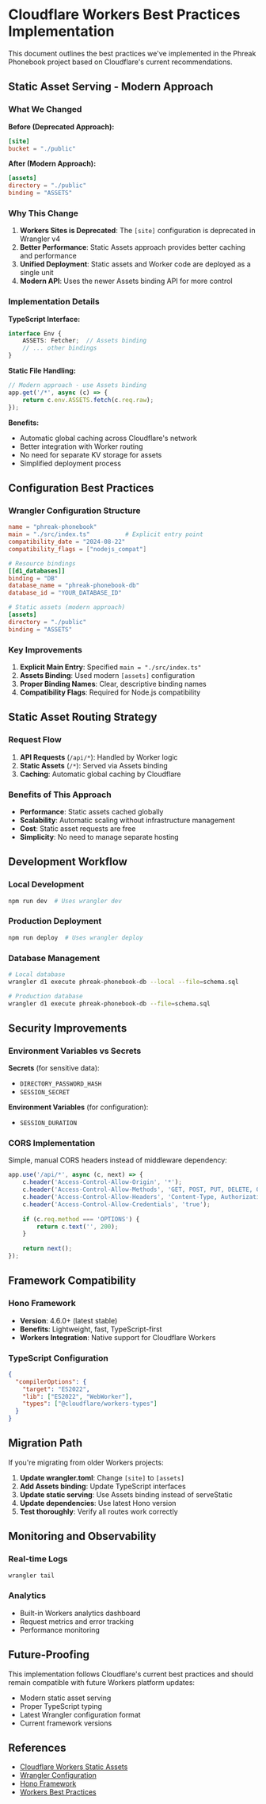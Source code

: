 # Cloudflare Workers Best Practices Implementation

This document outlines the best practices we've implemented in the Phreak Phonebook project based on Cloudflare's current recommendations.

## Static Asset Serving - Modern Approach

### What We Changed

**Before (Deprecated Approach):**
```toml
[site]
bucket = "./public"
```

**After (Modern Approach):**
```toml
[assets]
directory = "./public"
binding = "ASSETS"
```

### Why This Change

1. **Workers Sites is Deprecated**: The `[site]` configuration is deprecated in Wrangler v4
2. **Better Performance**: Static Assets approach provides better caching and performance
3. **Unified Deployment**: Static assets and Worker code are deployed as a single unit
4. **Modern API**: Uses the newer Assets binding API for more control

### Implementation Details

**TypeScript Interface:**
```typescript
interface Env {
    ASSETS: Fetcher;  // Assets binding
    // ... other bindings
}
```

**Static File Handling:**
```typescript
// Modern approach - use Assets binding
app.get('/*', async (c) => {
    return c.env.ASSETS.fetch(c.req.raw);
});
```

**Benefits:**
- Automatic global caching across Cloudflare's network
- Better integration with Worker routing
- No need for separate KV storage for assets
- Simplified deployment process

## Configuration Best Practices

### Wrangler Configuration Structure

```toml
name = "phreak-phonebook"
main = "./src/index.ts"          # Explicit entry point
compatibility_date = "2024-08-22"
compatibility_flags = ["nodejs_compat"]

# Resource bindings
[[d1_databases]]
binding = "DB"
database_name = "phreak-phonebook-db"
database_id = "YOUR_DATABASE_ID"

# Static assets (modern approach)
[assets]
directory = "./public"
binding = "ASSETS"
```

### Key Improvements

1. **Explicit Main Entry**: Specified `main = "./src/index.ts"`
2. **Assets Binding**: Used modern `[assets]` configuration
3. **Proper Binding Names**: Clear, descriptive binding names
4. **Compatibility Flags**: Required for Node.js compatibility

## Static Asset Routing Strategy

### Request Flow

1. **API Requests** (`/api/*`): Handled by Worker logic
2. **Static Assets** (`/*`): Served via Assets binding
3. **Caching**: Automatic global caching by Cloudflare

### Benefits of This Approach

- **Performance**: Static assets cached globally
- **Scalability**: Automatic scaling without infrastructure management
- **Cost**: Static asset requests are free
- **Simplicity**: No need to manage separate hosting

## Development Workflow

### Local Development
```bash
npm run dev  # Uses wrangler dev
```

### Production Deployment
```bash
npm run deploy  # Uses wrangler deploy
```

### Database Management
```bash
# Local database
wrangler d1 execute phreak-phonebook-db --local --file=schema.sql

# Production database  
wrangler d1 execute phreak-phonebook-db --file=schema.sql
```

## Security Improvements

### Environment Variables vs Secrets

**Secrets** (for sensitive data):
- `DIRECTORY_PASSWORD_HASH`
- `SESSION_SECRET`

**Environment Variables** (for configuration):
- `SESSION_DURATION`

### CORS Implementation

Simple, manual CORS headers instead of middleware dependency:

```typescript
app.use('/api/*', async (c, next) => {
    c.header('Access-Control-Allow-Origin', '*');
    c.header('Access-Control-Allow-Methods', 'GET, POST, PUT, DELETE, OPTIONS');
    c.header('Access-Control-Allow-Headers', 'Content-Type, Authorization');
    c.header('Access-Control-Allow-Credentials', 'true');
    
    if (c.req.method === 'OPTIONS') {
        return c.text('', 200);
    }
    
    return next();
});
```

## Framework Compatibility

### Hono Framework

- **Version**: 4.6.0+ (latest stable)
- **Benefits**: Lightweight, fast, TypeScript-first
- **Workers Integration**: Native support for Cloudflare Workers

### TypeScript Configuration

```json
{
  "compilerOptions": {
    "target": "ES2022",
    "lib": ["ES2022", "WebWorker"],
    "types": ["@cloudflare/workers-types"]
  }
}
```

## Migration Path

If you're migrating from older Workers projects:

1. **Update wrangler.toml**: Change `[site]` to `[assets]`
2. **Add Assets binding**: Update TypeScript interfaces
3. **Update static serving**: Use Assets binding instead of serveStatic
4. **Update dependencies**: Use latest Hono version
5. **Test thoroughly**: Verify all routes work correctly

## Monitoring and Observability

### Real-time Logs
```bash
wrangler tail
```

### Analytics
- Built-in Workers analytics dashboard
- Request metrics and error tracking
- Performance monitoring

## Future-Proofing

This implementation follows Cloudflare's current best practices and should remain compatible with future Workers platform updates:

- Modern static asset serving
- Proper TypeScript typing
- Latest Wrangler configuration format
- Current framework versions

## References

- [Cloudflare Workers Static Assets](https://developers.cloudflare.com/workers/static-assets/)
- [Wrangler Configuration](https://developers.cloudflare.com/workers/wrangler/configuration/)
- [Hono Framework](https://hono.dev/)
- [Workers Best Practices](https://developers.cloudflare.com/workers/)
